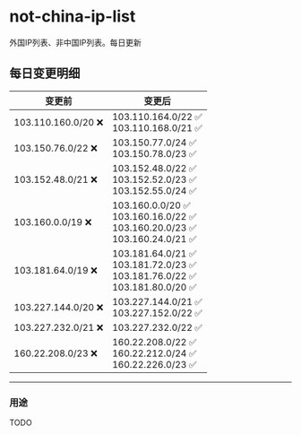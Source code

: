 # not-china-ip-list
外国IP列表、非中国IP列表。每日更新

每日变更明细
--------------------
|  变更前   | 变更后 |
|  ----  | ----  |
|  103.110.160.0/20 :x:  | 103.110.164.0/22 :white_check_mark: <br> 103.110.168.0/21 :white_check_mark: <br>  | 
|  103.150.76.0/22 :x:  | 103.150.77.0/24 :white_check_mark: <br> 103.150.78.0/23 :white_check_mark: <br>  | 
|  103.152.48.0/21 :x:  | 103.152.48.0/22 :white_check_mark: <br> 103.152.52.0/23 :white_check_mark: <br> 103.152.55.0/24 :white_check_mark: <br>  | 
|  103.160.0.0/19 :x:  | 103.160.0.0/20 :white_check_mark: <br> 103.160.16.0/22 :white_check_mark: <br> 103.160.20.0/23 :white_check_mark: <br> 103.160.24.0/21 :white_check_mark: <br>  | 
|  103.181.64.0/19 :x:  | 103.181.64.0/21 :white_check_mark: <br> 103.181.72.0/23 :white_check_mark: <br> 103.181.76.0/22 :white_check_mark: <br> 103.181.80.0/20 :white_check_mark: <br>  | 
|  103.227.144.0/20 :x:  | 103.227.144.0/21 :white_check_mark: <br> 103.227.152.0/22 :white_check_mark: <br>  | 
|  103.227.232.0/21 :x:  | 103.227.232.0/22 :white_check_mark: | 
|  160.22.208.0/23 :x:  | 160.22.208.0/22 :white_check_mark: <br> 160.22.212.0/24 :white_check_mark: <br> 160.22.226.0/23 :white_check_mark: <br>  | 

--------------------
### 用途
TODO
